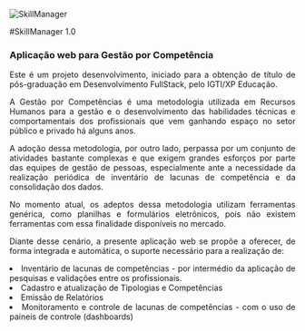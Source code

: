 
![SkillManager](https://user-images.githubusercontent.com/55890755/216445211-2612aac5-cbee-4ff5-a6f3-b98cdc6e6b53.png)
<p>
#SkillManager 1.0
<div align="justify">
<h3>Aplicação web para Gestão por Competência</h3>
<p>Este é um projeto desenvolvimento, iniciado para a obtenção de título de pós-graduação em Desenvolvimento FullStack, pelo IGTI/XP Educação.</p>
<p>A Gestão por Competências é uma metodologia utilizada em Recursos Humanos para a gestão e o desenvolvimento das habilidades técnicas e comportamentais dos profissionais que vem ganhando espaço no setor público e privado há alguns anos.</p>
<p>A adoção dessa metodologia, por outro lado, perpassa por um conjunto de atividades bastante complexas e que exigem grandes esforços por parte das equipes de gestão de pessoas, especialmente ante a necessidade da realização periódica de inventário de lacunas de competência e da consolidação dos dados.</p> 
<p>No momento atual, os adeptos dessa metodologia utilizam ferramentas genérica, como planilhas e formulários eletrônicos, pois não existem ferramentas com essa finalidade disponíveis no mercado.</p>
<p>Diante desse cenário, a presente aplicação web se propõe a oferecer, de forma integrada e automática, o suporte necessário para a realização de:</p>
  <li> Inventário de lacunas de competências - por intermédio da aplicação de pesquisas e validações entre os profissionais.</li>
  <li> Cadastro e atualização de Tipologias e Competências </li>
  <li> Emissão de Relatórios </li>
  <li> Monitoramento e controle de lacunas de competências - com o uso de paineis de controle (dashboards)</li>
</div>
